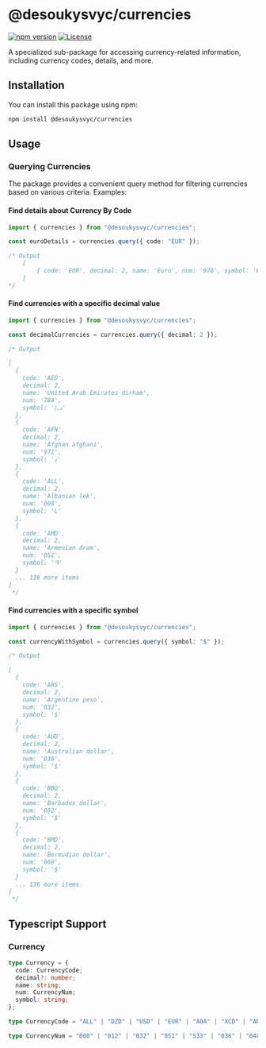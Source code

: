 # @desoukysvyc/currencies

[![npm version](https://badge.fury.io/js/%40desoukysvyc%2Fcurrencies.svg)](https://www.npmjs.com/package/@desoukysvyc/currencies)
[![License](https://img.shields.io/badge/license-MIT-blue.svg)](https://opensource.org/licenses/MIT)

A specialized sub-package for accessing currency-related information, including currency codes, details, and more.

## Installation

You can install this package using npm:

```bash
npm install @desoukysvyc/currencies
```

## Usage

### Querying Currencies

The package provides a convenient query method for filtering currencies based on various criteria. Examples:

#### Find details about Currency By Code

```typescript
import { currencies } from "@desoukysvyc/currencies";

const euroDetails = currencies.query({ code: "EUR" });

/* Output
    [ 
        { code: 'EUR', decimal: 2, name: 'Euro', num: '978', symbol: '€' }
    ]
*/
```

#### Find currencies with a specific decimal value

```typescript
import { currencies } from "@desoukysvyc/currencies";

const decimalCurrencies = currencies.query({ decimal: 2 });

/* Output

[
  {
    code: 'AED',
    decimal: 2,
    name: 'United Arab Emirates dirham',
    num: '784',
    symbol: 'د.إ'
  },
  {
    code: 'AFN',
    decimal: 2,
    name: 'Afghan afghani',
    num: '971',
    symbol: '؋'
  },
  {
    code: 'ALL',
    decimal: 2,
    name: 'Albanian lek',
    num: '008',
    symbol: 'L'
  },
  {
    code: 'AMD',
    decimal: 2,
    name: 'Armenian dram',
    num: '051',
    symbol: '֏'
  }
  ... 136 more items
]
 */
```

#### Find currencies with a specific symbol

```typescript
import { currencies } from "@desoukysvyc/currencies";

const currencyWithSymbol = currencies.query({ symbol: "$" });

/* Output

[
  {
    code: 'ARS',
    decimal: 2,
    name: 'Argentine peso',
    num: '032',
    symbol: '$'
  },
  {
    code: 'AUD',
    decimal: 2,
    name: 'Australian dollar',
    num: '036',
    symbol: '$'
  },
  {
    code: 'BBD',
    decimal: 2,
    name: 'Barbados dollar',
    num: '052',
    symbol: '$'
  },
  {
    code: 'BMD',
    decimal: 2,
    name: 'Bermudian dollar',
    num: '060',
    symbol: '$'
  }
  ... 136 more items
]
 */
```

## Typescript Support

### Currency

```typescript
type Currency = {
  code: CurrencyCode;
  decimal?: number;
  name: string;
  num: CurrencyNum;
  symbol: string;
};

type CurrencyCode = "ALL" | "DZD" | "USD" | "EUR" | "AOA" | "XCD" | "ARS" | "AMD" | "AWG" | "AUD" | "AZN" | "BHD" | "GBP" | "BDT" | "BBD" | "BYN" | "BZD" | "XOF" | "BMD" | "BTN" | "INR" | "BOB" | "BOV" | ... 156 more ... | "XXX"

type CurrencyNum = "008" | "012" | "032" | "051" | "533" | "036" | "048" | "050" | "052" | "084" | "060" | "064" | "068" | "072" | "096" | "108" | "116" | "124" | "132" | "136" | "152" | "156" | "170" | ... 156 more ... | "932"
```
